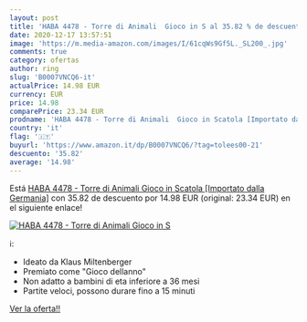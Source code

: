 ```yaml
---
layout: post
title: 'HABA 4478 - Torre di Animali  Gioco in S al 35.82 % de descuento'
date: 2020-12-17 13:57:51
image: 'https://m.media-amazon.com/images/I/61cqWs9Gf5L._SL200_.jpg'
comments: true
category: ofertas
author: ring
slug: 'B0007VNCQ6-it'
actualPrice: 14.98 EUR
currency: EUR
price: 14.98
comparePrice: 23.34 EUR
prodname: 'HABA 4478 - Torre di Animali  Gioco in Scatola [Importato dalla Germania]'
country: 'it'
flag: '🇮🇹'
buyurl: 'https://www.amazon.it/dp/B0007VNCQ6/?tag=tolees00-21'
descuento: '35.82'
average: '14.98'
---
```


Está [HABA 4478 - Torre di Animali  Gioco in Scatola [Importato dalla Germania]](https://www.amazon.it/dp/B0007VNCQ6/?tag=tolees00-21) con 35.82 de descuento por 14.98 EUR (original: 23.34 EUR) en el siguiente enlace!

[![HABA 4478 - Torre di Animali  Gioco in S](https://m.media-amazon.com/images/I/61cqWs9Gf5L._SL200_.jpg)](https://www.amazon.it/dp/B0007VNCQ6/?tag=tolees00-21)

ℹ️:

- Ideato da Klaus Miltenberger
- Premiato come "Gioco dellanno"
- Non adatto a bambini di eta inferiore a 36 mesi
- Partite veloci, possono durare fino a 15 minuti

[Ver la oferta!!](https://www.amazon.it/dp/B0007VNCQ6/?tag=tolees00-21)
